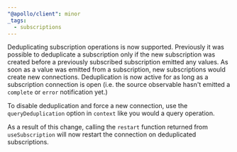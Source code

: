 ```yaml
---
"@apollo/client": minor
_tags:
  - subscriptions
---
```


Deduplicating subscription operations is now supported. Previously it was possible to deduplicate a subscription only if the new subscription was created before a previously subscribed subscription emitted any values. As soon as a value was emitted from a subscription, new subscriptions would create new connections. Deduplication is now active for as long as a subscription connection is open (i.e. the source observable hasn't emitted a `complete` or `error` notification yet.)

To disable deduplication and force a new connection, use the `queryDeduplication` option in `context` like you would a query operation.

As a result of this change, calling the `restart` function returned from `useSubscription` will now restart the connection on deduplicated subscriptions.
